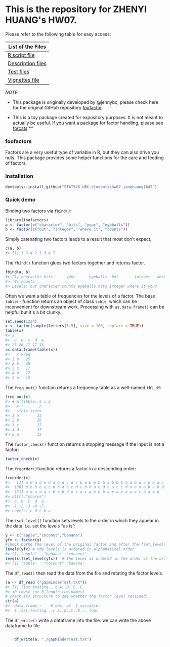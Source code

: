 <!-- README.md is generated from README.Rmd. Please edit that file -->
This is the repository for ZHENYI HUANG's HW07.
===============================================

Please refer to the following table for easy access:

| List of the Files                                                                                  |
|----------------------------------------------------------------------------------------------------|
| [R script file](https://github.com/STAT545-UBC-students/hw07-janehuang1647/tree/master/R)          |
| [Description files](https://github.com/STAT545-UBC-students/hw07-janehuang1647/tree/master/man)    |
| [Test files](https://github.com/STAT545-UBC-students/hw07-janehuang1647/tree/master/tests)         |
| [Vignettes file](https://github.com/STAT545-UBC-students/hw07-janehuang1647/tree/master/vignettes) |

*NOTE*:

-   This package is originally developed by @jennybc, please check here for the original GitHub repository [foofactor](https://github.com/jennybc/foofactors).

-   This is a toy package created for expository purposes. It is not meant to actually be useful. If you want a package for factor handling, please see [forcats](https://cran.r-project.org/package=forcats).\*\*

### foofactors

Factors are a very useful type of variable in R, but they can also drive you nuts. This package provides some helper functions for the care and feeding of factors.

### Installation

``` r
devtools::install_github("STAT545-UBC-students/hw07-janehuang1647")
```

### Quick demo

Binding two factors via `fbind()`:

``` r
library(foofactors)
a <- factor(c("character", "hits", "your", "eyeballs"))
b <- factor(c("but", "integer", "where it", "counts"))
```

Simply catenating two factors leads to a result that most don't expect.

``` r
c(a, b)
#> [1] 1 3 4 2 1 3 4 2
```

The `fbind()` function glues two factors together and returns factor.

``` r
fbind(a, b)
#> [1] character hits      your      eyeballs  but       integer   where it 
#> [8] counts   
#> Levels: but character counts eyeballs hits integer where it your
```

Often we want a table of frequencies for the levels of a factor. The base `table()` function returns an object of class `table`, which can be inconvenient for downstream work. Processing with `as.data.frame()` can be helpful but it's a bit clunky.

``` r
set.seed(1234)
x <- factor(sample(letters[1:5], size = 100, replace = TRUE))
table(x)
#> x
#>  a  b  c  d  e 
#> 25 26 17 17 15
as.data.frame(table(x))
#>   x Freq
#> 1 a   25
#> 2 b   26
#> 3 c   17
#> 4 d   17
#> 5 e   15
```

The `freq_out()` function returns a frequency table as a well-named `tbl_df`:

``` r
freq_out(x)
#> # A tibble: 5 x 2
#>   x         n
#>   <fct> <int>
#> 1 a        25
#> 2 b        26
#> 3 c        17
#> 4 d        17
#> 5 e        15
```

The `factor_check()` function returns a stopping message if the input is not a factor:

``` r
factor_check(x)
```

The `freorder()`function returns a factor in a descending order:

``` r
freorder(x)
#>   [1] a d d d e d a b d c d c b e b e b b a b b b a a b e c e e a c b b c a
#>  [36] d b b e e c d b d b c d c b d a b d c a c c d a e e a b a b d b c a c
#>  [71] a e a d a c b a b d e c a c a e b b a e a e a a a c b a b d
#> attr(,"scores")
#>  a  b  c  d  e 
#> -1 -2 -3 -4 -5 
#> Levels: e d c b a
```

The `fset_level()` function sets levels to the order in which they appear in the data, i.e. set the levels “as is”:

``` r
y <- c("apple","coconut","banana")
yfx <- factor(y)
#check bothe the level of the original factor and after the fset_level() function.
levels(yfx) # the levels is ordered in alphabetical order
#> [1] "apple"   "banana"  "coconut"
levels(fset_level(yfx))  # the level is ordered in the order of the original factor.
#> [1] "apple"   "coconut" "banana"
```

The `df_read()` then read the data from the file and retating the factor levels.

``` r
(a <- df_read ("gapminderTest.txt"))
#> [1] list.testing...c.A..B..C..E..
#> <0 rows> (or 0-length row.names)
# check its structure to see whether the factor level retained.
str(a)
#> 'data.frame':    0 obs. of  1 variable:
#>  $ list.testing...c.A..B..C..E..: logi
```

The `df_write()` write a dataframe into the file. we can write the above dataframe to file

``` r

    df_write(a, "./gapMinderTest.txt")
```
